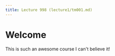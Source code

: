 ```yaml
---
title: Lecture 998 (lecture1/tm001.md)
---
```


Welcome
=======

This is such an awesome course I can't believe it!